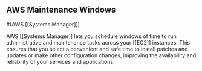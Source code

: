 ## AWS Maintenance Windows
#(AWS [[Systems Manager]])

AWS [[Systems Manager]] lets you schedule windows of time to run administrative and maintenance tasks across your [[EC2]] instances. This ensures that you select a convenient and safe time to install patches and updates or make other configuration changes, improving the availability and reliability of your services and applications.